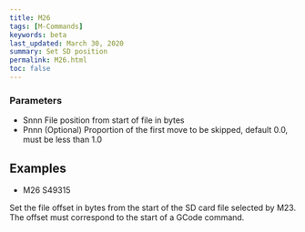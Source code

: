 ```yaml
---
title: M26
tags: [M-Commands] 
keywords: beta 
last_updated: March 30, 2020 
summary: Set SD position 
permalink: M26.html
toc: false 
---
```



### Parameters

* Snnn File position from start of file in bytes
* Pnnn (Optional) Proportion of the first move to be skipped, default 0.0, must be less than 1.0

## Examples

* M26 S49315

Set the file offset in bytes from the start of the SD card file selected by M23. The offset must correspond to the start of a GCode command.

